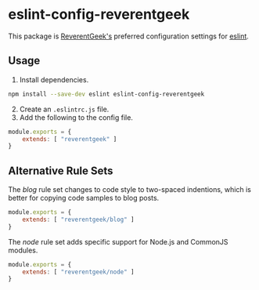 # eslint-config-reverentgeek

This package is [ReverentGeek's](https://twitter.com/reverentgeek) preferred configuration settings for [eslint](https://eslint.org/).

## Usage

1. Install dependencies.

```sh
npm install --save-dev eslint eslint-config-reverentgeek
```

2. Create an `.eslintrc.js` file.
3. Add the following to the config file.

```js
module.exports = {
    extends: [ "reverentgeek" ]
}
```

## Alternative Rule Sets

The _blog_ rule set changes to code style to two-spaced indentions, which is better for copying code samples to blog posts.

```js
module.exports = {
    extends: [ "reverentgeek/blog" ]
}
```

The _node_ rule set adds specific support for Node.js and CommonJS modules.

```js
module.exports = {
    extends: [ "reverentgeek/node" ]
}
```
